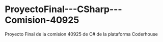 # ProyectoFinal---CSharp---Comision-40925
Proyecto Final de la comision 40925 de C# de la plataforma Coderhouse
